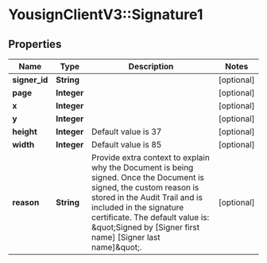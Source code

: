 # YousignClientV3::Signature1

## Properties
Name | Type | Description | Notes
------------ | ------------- | ------------- | -------------
**signer_id** | **String** |  | [optional] 
**page** | **Integer** |  | [optional] 
**x** | **Integer** |  | [optional] 
**y** | **Integer** |  | [optional] 
**height** | **Integer** | Default value is 37 | [optional] 
**width** | **Integer** | Default value is 85 | [optional] 
**reason** | **String** | Provide extra context to explain why the Document is being signed. Once the Document is signed, the custom reason is stored in the Audit Trail and is included in the signature certificate. The default value is: \&quot;Signed by [Signer first name] [Signer last name]\&quot;.  | [optional] 

